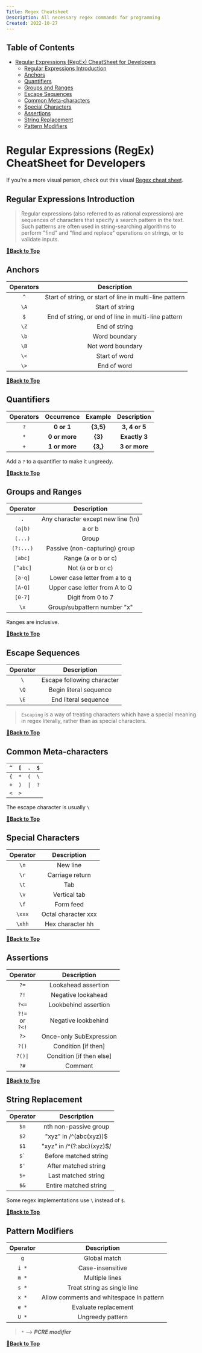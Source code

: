 ```yaml
---
Title: Regex Cheatsheet
Description: All necessary regex commands for programming
Created: 2022-10-27
---
```


## Table of Contents

- [Regular Expressions (RegEx) CheatSheet for Developers](#regular-expressions-regex-cheatsheet-for-developers)
  - [Regular Expressions Introduction](#regular-expressions-introduction)
  - [Anchors](#anchors)
  - [Quanti­fiers](#quantifiers)
  - [Groups and Ranges](#groups-and-ranges)
  - [Escape Sequences](#escape-sequences)
  - [Common Meta-characters](#common-meta-characters)
  - [Special Characters](#special-characters)
  - [Assertions](#assertions)
  - [String Replacement](#string-replacement)
  - [Pattern Modifiers](#pattern-modifiers)

# Regular Expressions (RegEx) CheatSheet for Developers

If you're a more visual person, check out this visual [Regex cheat sheet](https://www.git-tower.com/learn/cheat-sheets/regex).

## Regular Expressions Introduction

> Regular expressions (also referred to as rational expressions) are sequences of characters that specify a search pattern in the text. Such patterns are often used in string-searching algorithms to perform "find" and "find and replace" operations on strings, or to validate inputs. 

**[🔼Back to Top](#table-of-contents)**

## Anchors

| Operators     |                       Description                       |
|:-------------:|:-------------------------------------------------------:|
|      `^`      | Start of string, or start of line in multi-line pattern |
|      `\A`     |                     Start of string                     |
|      `$`      |   End of string, or end of line in multi-line pattern   |
|      `\Z`     |                      End of string                      |
|      `\b`     |                      Word boundary                      |
|      `\B`     |                    Not word boundary                    |
|      `\<`     |                      Start of word                      |
|      `\>`     |                       End of word                       |

**[🔼Back to Top](#table-of-contents)**

## Quanti­fiers

| Operators | Occurrence    | Example   | Description   |
|:---------:|:-------------:|:---------:|:-------------:|
| `?`       |   **0 or 1**  | **{3,5}** | **3, 4 or 5** |
|   `*`     | **0 or more** |  **{3}**  | **Exactly 3** |
| `+`       | **1 or more** |  **{3,}** | **3 or more** |

Add a `?` to a quantifier to make it ungreedy.   

**[🔼Back to Top](#table-of-contents)**

## Groups and Ranges

|  Operator  |             Description            |
|:----------:|:----------------------------------:|
| `.`        | Any character except new line (\n) |
| `(a\|b)`   | a or b                             |
| `(...)`    | Group                              |
| `(?:...)`  | Passive (non-c­apt­uring) group      |
| `[abc]`    | Range (a or b or c)                |
| `[^abc]`   | Not (a or b or c)                  |
| `[a-q]`    | Lower case letter from a to q      |
| `[A-Q]`    | Upper case letter from A to Q      |
| `[0-7]`    | Digit from 0 to 7                  |
| `\x`       | Group/­sub­pattern number "­x"        |

Ranges are inclusive.

**[🔼Back to Top](#table-of-contents)**

## Escape Sequences

|   Operator   |         Description         |
|:----------:  |:---------------------------:|
| `\`          | Escape following character  |
| `\Q`         | Begin literal sequence      |
| `\E`         | End literal sequence        |

> `Escaping` is a way of treating characters which have a special meaning in regex literally, rather than as special charac­ters.

**[🔼Back to Top](#table-of-contents)**

## Common Meta-characters

| `^` | `[` | `.`  | `$`  |
|-----|-----|------|------|
| `{` | `*` | `(`  | `\`  |
| `+` | `)` | `\|` | `?`  |
| `<` | `>` |      |      |

The escape character is usually `\`

**[🔼Back to Top](#table-of-contents)**

## Special Characters

|  Operator  |     Description     |
|:----------:|:-------------------:|
| `\n`       | New line            |
| `\r`       | Carriage return     |
| `\t`       | Tab                 |
| `\v`       | Vertical tab        |
| `\f`       | Form feed           |
| `\xxx`     | Octal character xxx |
| `\xhh`     | Hex character hh    |

**[🔼Back to Top](#table-of-contents)**

## Assertions

|  Operator                    |        Description       |
|:----------------------------:|:------------------------:|
| `?=`                         | Lookahead assertion      |
| `?!`                         | Negative lookahead       |
| `?<=`                        | Lookbehind assertion     |
| `?!=` <br /> or <br /> `?<!` | Negative lookbehind      |
| `?>`                         | Once-only SubExp­ression  |
| `?()`                        | Condition [if then]      |
| `?()\|`                      | Condition [if then else] |
| `?#`                         | Comment                  |

**[🔼Back to Top](#table-of-contents)**

## String Replacement

| Operator       |           Description          |
|:--------------:|:------------------------------:|
|    `$n`        |      nth non-passive group     |
|    `$2`        |   "xyz" in /^(abc(xyz))$       |
|    `$1`        | "xyz" in /^(?:abc)(xyz)$/      |
|    `` $` ``    |      Before matched string     |
|    `$'`        |      After matched string      |
|    `$+`        |       Last matched string      |
|    `$&`        |      Entire matched string     |

Some regex implementations use `\` instead of `$`.

**[🔼Back to Top](#table-of-contents)**

## Pattern Modifiers

| Operator   |                Description               |
|:----------:|:----------------------------------------:|
|     `g`    |               Global match               |
|    `i *`   |            Case-i­nse­nsitive              |
|    `m *`   |              Multiple lines              |
|    `s *`   |        Treat string as single line       |
|    `x *`   | Allow comments and whitespace in pattern |
|    `e *`   |           Evaluate replac­ement           |
|    `U *`   |             Ungreedy pattern             |

> `*` --> ___PCRE modifier___

**[🔼Back to Top](#table-of-contents)**

